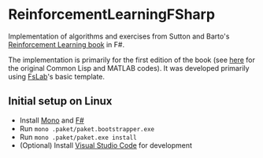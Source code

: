 # ReinforcementLearningFSharp
Implementation of algorithms and exercises from Sutton and Barto's [Reinforcement Learning book](http://incompleteideas.net/book/the-book.html) in F#.

The implementation is primarily for the first edition of the book (see [here](http://incompleteideas.net/book/code/code.html) for the original Common Lisp and MATLAB codes). It was developed primarily using [FsLab](http://www.fslab.org)'s basic template.

## Initial setup on Linux
* Install [Mono](http://www.mono-project.com/download/) and [F#](http://fsharp.org/use/linux/)
* Run `mono .paket/paket.bootstrapper.exe`
* Run `mono .paket/paket.exe install`
* (Optional) Install [Visual Studio Code](https://code.visualstudio.com/) for development
